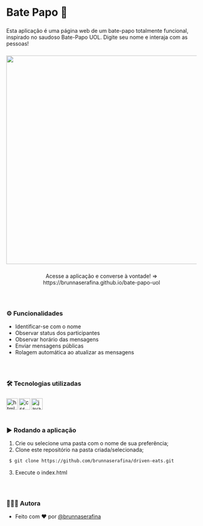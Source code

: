 <h1 align="left">Bate Papo 💬</h1>

###

<p align="left"> Esta aplicação é uma página web de um bate-papo totalmente funcional, inspirado no saudoso Bate-Papo UOL. Digite seu nome e interaja com as pessoas!</p>

###

<div align="center"> 

<img height="550" src="https://user-images.githubusercontent.com/106851605/215232188-ad3f9047-c45a-44fc-a398-d56e82a7fbfe.gif" />


</div> 

###

<p align="center">Acesse a aplicação e converse à vontade! => https://brunnaserafina.github.io/bate-papo-uol</p>


###

<br clear="both">

### ⚙️ Funcionalidades

- Identificar-se com o nome
- Observar status dos participantes
- Observar horário das mensagens
- Enviar mensagens públicas
- Rolagem automática ao atualizar as mensagens

###

<br />

### 🛠️ Tecnologias utilizadas

###

  <img align="left" alt="html" height="30px" src="https://img.shields.io/badge/html5-%23E34F26.svg?style=for-the-badge&logo=html5&logoColor=white" />
  <img align="left" alt="css" height="30px" src="https://img.shields.io/badge/css3-%231572B6.svg?style=for-the-badge&logo=css3&logoColor=white" />
  <img align="left" alt="javascript" height="30px" src="https://img.shields.io/badge/javascript-%23323330.svg?style=for-the-badge&logo=javascript&logoColor=%23F7DF1E" />

###

<br />
<br />
<br />

### ▶️ Rodando a aplicação

1. Crie ou selecione uma pasta com o nome de sua preferência;
2. Clone este repositório na pasta criada/selecionada;

```bash
 $ git clone https://github.com/brunnaserafina/driven-eats.git
```

3. Execute o index.html

###
<br />

### 🙇🏻‍♀️ Autora

- Feito com ❤️ por [@brunnaserafina](https://www.github.com/brunnaserafina)

